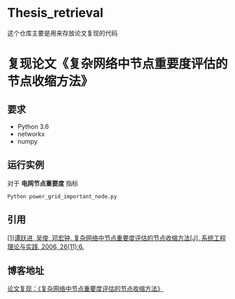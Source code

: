 # Thesis_retrieval
这个仓库主要是用来存放论文复现的代码

# 复现论文《复杂网络中节点重要度评估的节点收缩方法》

## 要求
- Python 3.6
- networkx
- numpy

## 运行实例
对于 **电网节点重要度** 指标

```
Python power_grid_important_node.py
```

## 引用
[[1]谭跃进, 吴俊, 邓宏钟. 复杂网络中节点重要度评估的节点收缩方法[J]. 系统工程理论与实践, 2006, 26(11):6.](https://kns.cnki.net/kcms/detail/detail.aspx?dbcode=CJFD&dbname=CJFD2006&filename=XTLL200611010&uniplatform=NZKPT&v=K9oE_QYdakI9JCrWvd1Xy9TBg16oDlheIp0FDwvyU6dCxlriWTByjEVs6EWU7JVn)

## 博客地址
[论文复现：《复杂网络中节点重要度评估的节点收缩方法》](https://blog.csdn.net/qq_30414349/article/details/124202678)
